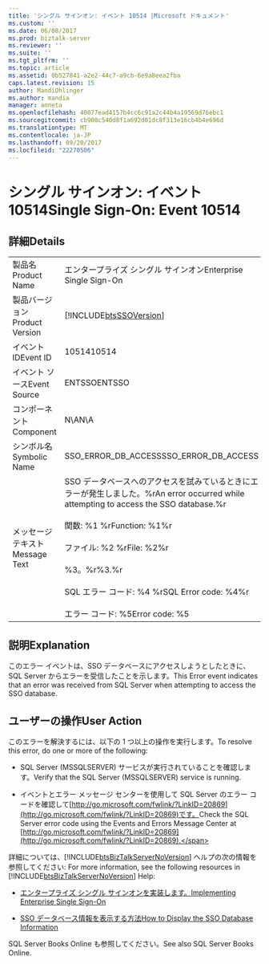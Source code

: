 ```yaml
---
title: 'シングル サインオン: イベント 10514 |Microsoft ドキュメント'
ms.custom: ''
ms.date: 06/08/2017
ms.prod: biztalk-server
ms.reviewer: ''
ms.suite: ''
ms.tgt_pltfrm: ''
ms.topic: article
ms.assetid: 0b527841-a2e2-44c7-a9cb-6e9a8eea2fba
caps.latest.revision: 15
author: MandiOhlinger
ms.author: mandia
manager: anneta
ms.openlocfilehash: 40077ead4157b4cc6c91a2c44b4a19569d76ebc1
ms.sourcegitcommit: cb908c540d8f1a692d01dc8f313e16cb4b4e696d
ms.translationtype: MT
ms.contentlocale: ja-JP
ms.lasthandoff: 09/20/2017
ms.locfileid: "22270506"
---
```

# <a name="single-sign-on-event-10514"></a><span data-ttu-id="6a5a2-102">シングル サインオン: イベント 10514</span><span class="sxs-lookup"><span data-stu-id="6a5a2-102">Single Sign-On: Event 10514</span></span>
## <a name="details"></a><span data-ttu-id="6a5a2-103">詳細</span><span class="sxs-lookup"><span data-stu-id="6a5a2-103">Details</span></span>  
  
|||  
|-|-|  
|<span data-ttu-id="6a5a2-104">製品名</span><span class="sxs-lookup"><span data-stu-id="6a5a2-104">Product Name</span></span>|<span data-ttu-id="6a5a2-105">エンタープライズ シングル サインオン</span><span class="sxs-lookup"><span data-stu-id="6a5a2-105">Enterprise Single Sign-On</span></span>|  
|<span data-ttu-id="6a5a2-106">製品バージョン</span><span class="sxs-lookup"><span data-stu-id="6a5a2-106">Product Version</span></span>|[!INCLUDE[btsSSOVersion](../includes/btsssoversion-md.md)]|  
|<span data-ttu-id="6a5a2-107">イベント ID</span><span class="sxs-lookup"><span data-stu-id="6a5a2-107">Event ID</span></span>|<span data-ttu-id="6a5a2-108">10514</span><span class="sxs-lookup"><span data-stu-id="6a5a2-108">10514</span></span>|  
|<span data-ttu-id="6a5a2-109">イベント ソース</span><span class="sxs-lookup"><span data-stu-id="6a5a2-109">Event Source</span></span>|<span data-ttu-id="6a5a2-110">ENTSSO</span><span class="sxs-lookup"><span data-stu-id="6a5a2-110">ENTSSO</span></span>|  
|<span data-ttu-id="6a5a2-111">コンポーネント</span><span class="sxs-lookup"><span data-stu-id="6a5a2-111">Component</span></span>|<span data-ttu-id="6a5a2-112">N\A</span><span class="sxs-lookup"><span data-stu-id="6a5a2-112">N\A</span></span>|  
|<span data-ttu-id="6a5a2-113">シンボル名</span><span class="sxs-lookup"><span data-stu-id="6a5a2-113">Symbolic Name</span></span>|<span data-ttu-id="6a5a2-114">SSO_ERROR_DB_ACCESS</span><span class="sxs-lookup"><span data-stu-id="6a5a2-114">SSO_ERROR_DB_ACCESS</span></span>|  
|<span data-ttu-id="6a5a2-115">メッセージ テキスト</span><span class="sxs-lookup"><span data-stu-id="6a5a2-115">Message Text</span></span>|<span data-ttu-id="6a5a2-116">SSO データベースへのアクセスを試みているときにエラーが発生しました。%r</span><span class="sxs-lookup"><span data-stu-id="6a5a2-116">An error occurred while attempting to access the SSO database.%r</span></span><br /><br /> <span data-ttu-id="6a5a2-117">関数: %1 %r</span><span class="sxs-lookup"><span data-stu-id="6a5a2-117">Function: %1%r</span></span><br /><br /> <span data-ttu-id="6a5a2-118">ファイル: %2 %r</span><span class="sxs-lookup"><span data-stu-id="6a5a2-118">File: %2%r</span></span><br /><br /> <span data-ttu-id="6a5a2-119">%3。%r</span><span class="sxs-lookup"><span data-stu-id="6a5a2-119">%3.%r</span></span><br /><br /> <span data-ttu-id="6a5a2-120">SQL エラー コード: %4 %r</span><span class="sxs-lookup"><span data-stu-id="6a5a2-120">SQL Error code: %4%r</span></span><br /><br /> <span data-ttu-id="6a5a2-121">エラー コード: %5</span><span class="sxs-lookup"><span data-stu-id="6a5a2-121">Error code: %5</span></span>|  
  
## <a name="explanation"></a><span data-ttu-id="6a5a2-122">説明</span><span class="sxs-lookup"><span data-stu-id="6a5a2-122">Explanation</span></span>  
 <span data-ttu-id="6a5a2-123">このエラー イベントは、SSO データベースにアクセスしようとしたときに、SQL Server からエラーを受信したことを示します。</span><span class="sxs-lookup"><span data-stu-id="6a5a2-123">This Error event indicates that an error was received from SQL Server when attempting to access the SSO database.</span></span>  
  
## <a name="user-action"></a><span data-ttu-id="6a5a2-124">ユーザーの操作</span><span class="sxs-lookup"><span data-stu-id="6a5a2-124">User Action</span></span>  
 <span data-ttu-id="6a5a2-125">このエラーを解決するには、以下の 1 つ以上の操作を実行します。</span><span class="sxs-lookup"><span data-stu-id="6a5a2-125">To resolve this error, do one or more of the following:</span></span>  
  
-   <span data-ttu-id="6a5a2-126">SQL Server (MSSQLSERVER) サービスが実行されていることを確認します。</span><span class="sxs-lookup"><span data-stu-id="6a5a2-126">Verify that the SQL Server (MSSQLSERVER) service is running.</span></span>  
  
-   <span data-ttu-id="6a5a2-127">イベントとエラー メッセージ センターを使用して SQL Server のエラー コードを確認して[http://go.microsoft.com/fwlink/?LinkID=20869](http://go.microsoft.com/fwlink/?LinkID=20869)です。</span><span class="sxs-lookup"><span data-stu-id="6a5a2-127">Check the SQL Server error code using the Events and Errors Message Center at [http://go.microsoft.com/fwlink/?LinkID=20869](http://go.microsoft.com/fwlink/?LinkID=20869).</span></span>  
  
 <span data-ttu-id="6a5a2-128">詳細については、[!INCLUDE[btsBizTalkServerNoVersion](../includes/btsbiztalkservernoversion-md.md)] ヘルプの次の情報を参照してください: </span><span class="sxs-lookup"><span data-stu-id="6a5a2-128">For more information, see the following resources in [!INCLUDE[btsBizTalkServerNoVersion](../includes/btsbiztalkservernoversion-md.md)] Help:</span></span>  
  
-   [<span data-ttu-id="6a5a2-129">エンタープライズ シングル サインオンを実装します。</span><span class="sxs-lookup"><span data-stu-id="6a5a2-129">Implementing Enterprise Single Sign-On</span></span>](../core/implementing-enterprise-single-sign-on.md)  
  
-   [<span data-ttu-id="6a5a2-130">SSO データベース情報を表示する方法</span><span class="sxs-lookup"><span data-stu-id="6a5a2-130">How to Display the SSO Database Information</span></span>](../core/how-to-display-the-sso-database-information.md)  
  
 <span data-ttu-id="6a5a2-131">SQL Server Books Online も参照してください。</span><span class="sxs-lookup"><span data-stu-id="6a5a2-131">See also SQL Server Books Online.</span></span>